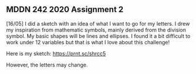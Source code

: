 ## MDDN 242 2020 Assignment 2

[16/05] I did a sketch with an idea of what I want to go for my letters. I drew my inspiration from mathematic symbols, mainly derived from the division symbol. My basic shapes will be lines and ellipses. I found it a bit difficult to work under 12 variables but that is what I love about this challenge! 

Here is my sketch: https://prnt.sc/shrcc5

However, the letters may change.
